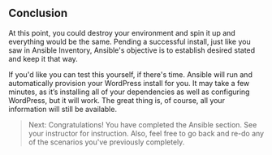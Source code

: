 ## Conclusion

At this point, you could destroy your environment and spin it up and everything would be the same. Pending a successful install, just like you saw in Ansible Inventory, Ansible's objective is to establish desired stated and keep it that way.  

If you'd like you can test this yourself, if there's time. Ansible will run and automatically provision your WordPress install for you. It may take a few minutes, as it’s installing all of your dependencies as well as configuring WordPress, but it will work. The great thing is, of course, all your information will still be available. 

> Next: Congratulations! You have completed the Ansible section. See your instructor for instruction. Also, feel free to go back and re-do any of the scenarios you've previously completely.
